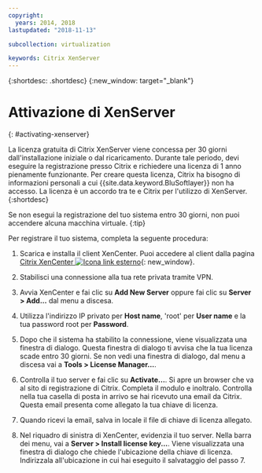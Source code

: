 ```yaml
---
copyright:
  years: 2014, 2018
lastupdated: "2018-11-13"

subcollection: virtualization

keywords: Citrix XenServer 
---
```


{:shortdesc: .shortdesc}
{:new_window: target="_blank"}

# Attivazione di XenServer
{: #activating-xenserver}

La licenza gratuita di Citrix XenServer viene concessa per 30 giorni dall'installazione iniziale o dal ricaricamento. Durante tale periodo, devi eseguire la registrazione presso Citrix e richiedere una licenza di 1 anno pienamente funzionante. Per creare questa licenza, Citrix ha bisogno di informazioni personali a cui {{site.data.keyword.BluSoftlayer}} non ha accesso. La licenza è un accordo tra te e Citrix per l'utilizzo di XenServer.
{:shortdesc}

Se non esegui la registrazione del tuo sistema entro 30 giorni, non puoi accendere alcuna macchina virtuale.
{:tip}

Per registrare il tuo sistema, completa la seguente procedura:

1. Scarica e installa il client XenCenter. Puoi accedere al client dalla pagina [Citrix XenCenter ![Icona link esterno](../../icons/launch-glyph.svg "Icona link esterno")](https://community.citrix.com/display/xs/XenCenter){: new_window}.

2. Stabilisci una connessione alla tua rete privata tramite VPN.

3. Avvia XenCenter e fai clic su **Add New Server** oppure fai clic su **Server > Add...** dal menu a discesa.

4. Utilizza l'indirizzo IP privato per **Host name**, 'root' per **User name** e la tua password root per **Password**.

5. Dopo che il sistema ha stabilito la connessione, viene visualizzata una finestra di dialogo. Questa finestra di dialogo ti avvisa che la tua licenza scade entro 30 giorni. Se non vedi una finestra di dialogo, dal menu a discesa vai a **Tools > License Manager...**.

6. Controlla il tuo server e fai clic su **Activate...**. Si apre un browser che va al sito di registrazione di Citrix. Completa il modulo e inoltralo. Controlla nella tua casella di posta in arrivo se hai ricevuto una email da Citrix. Questa email presenta come allegato la tua chiave di licenza.

7. Quando ricevi la email, salva in locale il file di chiave di licenza allegato.

8. Nel riquadro di sinistra di XenCenter, evidenzia il tuo server. Nella barra dei menu, vai a **Server > Install license key...**. Viene visualizzata una finestra di dialogo che chiede l'ubicazione della chiave di licenza. Indirizzala all'ubicazione in cui hai eseguito il salvataggio del passo 7.
